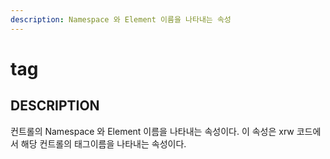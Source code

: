 ```yaml
---
description: Namespace 와 Element 이름을 나타내는 속성
---
```


# tag

## DESCRIPTION

컨트롤의 Namespace 와 Element 이름을 나타내는 속성이다. 이 속성은 xrw 코드에서 해당 컨트롤의 태그이름을 나타내는 속성이다.



